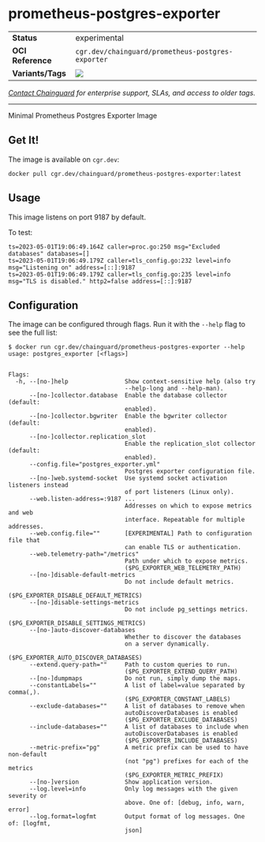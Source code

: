 <!--monopod:start-->
# prometheus-postgres-exporter
| | |
| - | - |
| **Status** | experimental |
| **OCI Reference** | `cgr.dev/chainguard/prometheus-postgres-exporter` |
| **Variants/Tags** | ![](https://storage.googleapis.com/chainguard-images-build-outputs/summary/prometheus-postgres-exporter.svg) |

*[Contact Chainguard](https://www.chainguard.dev/chainguard-images) for enterprise support, SLAs, and access to older tags.*

---
<!--monopod:end-->

Minimal Prometheus Postgres Exporter Image

## Get It!

The image is available on `cgr.dev`:

```
docker pull cgr.dev/chainguard/prometheus-postgres-exporter:latest
```

## Usage

This image listens on port 9187 by default.

To test:

```shell
ts=2023-05-01T19:06:49.164Z caller=proc.go:250 msg="Excluded databases" databases=[]
ts=2023-05-01T19:06:49.179Z caller=tls_config.go:232 level=info msg="Listening on" address=[::]:9187
ts=2023-05-01T19:06:49.179Z caller=tls_config.go:235 level=info msg="TLS is disabled." http2=false address=[::]:9187
```

## Configuration

The image can be configured through flags.
Run it with the `--help` flag to see the full list:

```shell
$ docker run cgr.dev/chainguard/prometheus-postgres-exporter --help
usage: postgres_exporter [<flags>]


Flags:
  -h, --[no-]help                Show context-sensitive help (also try
                                 --help-long and --help-man).
      --[no-]collector.database  Enable the database collector (default:
                                 enabled).
      --[no-]collector.bgwriter  Enable the bgwriter collector (default:
                                 enabled).
      --[no-]collector.replication_slot
                                 Enable the replication_slot collector (default:
                                 enabled).
      --config.file="postgres_exporter.yml"
                                 Postgres exporter configuration file.
      --[no-]web.systemd-socket  Use systemd socket activation listeners instead
                                 of port listeners (Linux only).
      --web.listen-address=:9187 ...
                                 Addresses on which to expose metrics and web
                                 interface. Repeatable for multiple addresses.
      --web.config.file=""       [EXPERIMENTAL] Path to configuration file that
                                 can enable TLS or authentication.
      --web.telemetry-path="/metrics"
                                 Path under which to expose metrics.
                                 ($PG_EXPORTER_WEB_TELEMETRY_PATH)
      --[no-]disable-default-metrics
                                 Do not include default metrics.
                                 ($PG_EXPORTER_DISABLE_DEFAULT_METRICS)
      --[no-]disable-settings-metrics
                                 Do not include pg_settings metrics.
                                 ($PG_EXPORTER_DISABLE_SETTINGS_METRICS)
      --[no-]auto-discover-databases
                                 Whether to discover the databases
                                 on a server dynamically.
                                 ($PG_EXPORTER_AUTO_DISCOVER_DATABASES)
      --extend.query-path=""     Path to custom queries to run.
                                 ($PG_EXPORTER_EXTEND_QUERY_PATH)
      --[no-]dumpmaps            Do not run, simply dump the maps.
      --constantLabels=""        A list of label=value separated by comma(,).
                                 ($PG_EXPORTER_CONSTANT_LABELS)
      --exclude-databases=""     A list of databases to remove when
                                 autoDiscoverDatabases is enabled
                                 ($PG_EXPORTER_EXCLUDE_DATABASES)
      --include-databases=""     A list of databases to include when
                                 autoDiscoverDatabases is enabled
                                 ($PG_EXPORTER_INCLUDE_DATABASES)
      --metric-prefix="pg"       A metric prefix can be used to have non-default
                                 (not "pg") prefixes for each of the metrics
                                 ($PG_EXPORTER_METRIC_PREFIX)
      --[no-]version             Show application version.
      --log.level=info           Only log messages with the given severity or
                                 above. One of: [debug, info, warn, error]
      --log.format=logfmt        Output format of log messages. One of: [logfmt,
                                 json]
```
